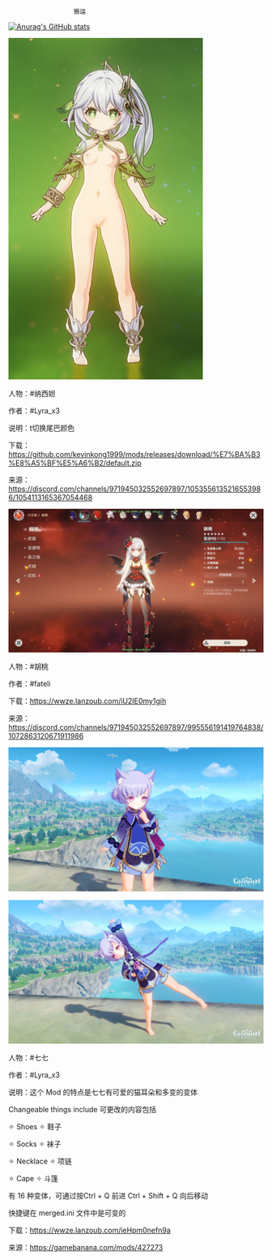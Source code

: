                      搬运

[![Anurag's GitHub stats](https://github-readme-stats.vercel.app/api?username=kevinkong1999)](https://github.com/anuraghazra/github-readme-stats)


![image](https://github.com/kevinkong1999/mods/blob/7e55d7210530476991ae1ebdf2be14f7de0eae38/IMG_20230212_222915_658.jpg)

人物：#纳西妲

作者：#Lyra_x3

说明：t切换尾巴颜色

下载：https://github.com/kevinkong1999/mods/releases/download/%E7%BA%B3%E8%A5%BF%E5%A6%B2/default.zip

来源：https://discord.com/channels/971945032552697897/1053556135216553986/1054113165367054468




![image](https://github.com/kevinkong1999/mods/blob/main/IMG_20230214_041122_144.jpg)

人物：#胡桃

作者：#fateli

下载：https://wwze.lanzoub.com/iU2IE0my1gih

来源：https://discord.com/channels/971945032552697897/995556191419764838/1072863120671911986



![image](https://github.com/kevinkong1999/mods/blob/main/IMG_20230214_064019_126.jpg)

![image](https://github.com/kevinkong1999/mods/blob/main/IMG_20230214_064016_673.jpg)

人物：#七七

作者：#Lyra_x3

说明：这个 Mod 的特点是七七有可爱的猫耳朵和多变的变体

 Changeable things include 可更改的内容包括

  ✧ Shoes ✧ 鞋子

  ✧ Socks ✧ 袜子

  ✧ Necklace ✧ 项链

  ✧ Cape ✧ 斗篷

有 16 种变体，可通过按Ctrl + Q 前进 Ctrl + Shift + Q 向后移动

快捷键在 merged.ini 文件中是可变的

下载：https://wwze.lanzoub.com/ieHpm0nefn9a

来源：https://gamebanana.com/mods/427273


